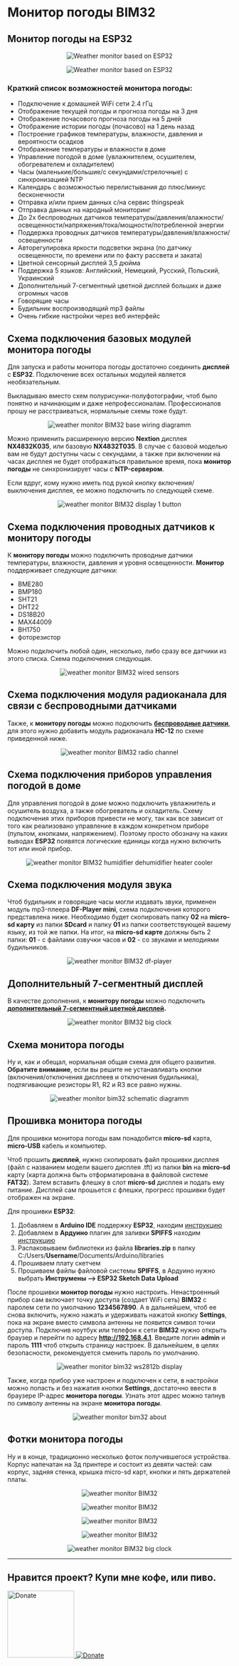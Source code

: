 # Монитор погоды BIM32
## Монитор погоды на ESP32

<p align="center"><img src="img/main.gif" alt="Weather monitor based on ESP32"></p> 

<p align="center"><img src="img/clocks.gif" alt="Weather monitor based on ESP32"></p> 

### Краткий список возможностей монитора погоды:

* Подключение к домашней WiFi сети 2.4 гГц
* Отображение текущей погоды и прогноза погоды на 3 дня
* Отображение почасового прогноза погоды на 5 дней
* Отображение истории погоды (почасово) на 1 день назад
* Построение графиков температуры, влажности, давления и вероятности осадков
* Отображение температуры и влажности в доме
* Управление погодой в доме (увлажнителем, осушителем, обогревателем и охладителем)
* Часы (маленькие/большие/с секундами/стрелочные) с синхронизацией NTP
* Календарь с возможностью перелистывания до плюс/минус бесконечности
* Отправка и/или прием данных с/на сервис thingspeak
* Отправка данных на народный мониторинг
* До 2х беспроводных датчиков температуры/давления/влажности/освещенности/напряжения/тока/мощности/потребленной энергии
* Поддержка проводных датчиков температуры/давления/влажности/освещенности
* Авторегулировка яркости подсветки экрана (по датчику освещенности, по времени или по факту рассвета и заката)
* Цветной сенсорный дисплей 3,5 дюйма
* Поддержка 5 языков: Английский, Немецкий, Русский, Польский, Украинский
* Дополнительный 7-сегментный цветной дисплей больших и даже огромных часов
* Говорящие часы
* Будильник воспроизводящий mp3 файлы
* Очень гибкие настройки через веб интерфейс

## Схема подключения базовых модулей монитора погоды
Для запуска и работы монитора погоды достаточно соединить **дисплей** с **ESP32**. Подключение всех остальных модулей является необязательным. 

Выкладываю вместо схем полурисунки-полуфотографии, чтоб было понятно и начинающим и даже непрофессионалам. Профессионалов прошу не расстраиваться, нормальные схемы тоже будут.

<p align="center"><img src="img/base.png" alt="weather monitor BIM32 base wiring diagramm"></p>

Можно применить расширенную версию **Nextion** дисплея **NX4832K035**, или базовую **NX4832T035**. В случае с базовой моделью вам не будут доступны часы с секундами, а также при включении на часах дисплея не будет отображаться правильное время, пока **монитор погоды** не синхронизирует часы с **NTP-сервером**.

Если вдруг, кому нужно иметь под рукой кнопку включения/выключения дисплея, ее можно подключить по следующей схеме.

<p align="center"><img src="img/disp1Button.png" alt="weather monitor BIM32 display 1 button"></p>

## Схема подключения проводных датчиков к монитору погоды
К **монитору погоды** можно подключить проводные датчики температуры, влажности, давления и уровня освещенности. **Монитор** поддерживает следующие датчики: 
* BME280
* BMP180
* SHT21
* DHT22
* DS18B20
* MAX44009
* BH1750
* фоторезистор

Можно подключить любой один, несколько, либо сразу все датчики из этого списка. Схема подключения следующая.

<p align="center"><img src="img/sensors.png" alt="weather monitor BIM32 wired sensors"></p>

## Схема подключения модуля радиоканала для связи с беспроводными датчиками
Также, к **монитору погоды** можно подключить **[беспроводные датчики](/Wireless_sensor/README.md)**, для этого нужно добавить модуль радиоканала **HC-12** по схеме приведенной ниже.

<p align="center"><img src="img/radio.png" alt="weather monitor BIM32 radio channel"></p>

## Схема подключения приборов управления погодой в доме
Для управления погодой в доме можно подключить увлажнитель и осушитель воздуха, а также обогреватель и охладитель. Схему подключения этих приборов привести не могу, так как все зависит от того как реализовано управление в каждом конкретном приборе (пультом, кнопками, напряжением). Поэтому просто обозначу на каких выводах **ESP32** появятся логические единицы когда нужно включить тот или иной прибор.

<p align="center"><img src="img/humidifier.png" alt="weather monitor BIM32 humidifier dehumidifier heater cooler"></p>

## Схема подключения модуля звука
Чтоб будильник и говорящие часы могли издавать звуки, применен модуль mp3-плеера **DF-Player mini**, схема подключения которого представлена ниже. Необходимо будет скопировать папку **02** на **micro-sd карту** из папки **SDcard** и папку **01** из папки соответствующей вашему языку, из той же папки. На итог, на **micro-sd карте** должны быть 2 папки: **01** - с файлами озвучки часов и **02** - со звуками и мелодиями будильников.

<p align="center"><img src="img/df-player.png" alt="weather monitor BIM32 df-player"></p>

## Дополнительный 7-сегментный дисплей
В качестве дополнения, к **монитору погоды** можно подключить **[дополнительный 7-сегментный цветной дисплей](/7segment_display/README.md).**

<p align="center"><img src="7segment_display/img/clockBig.jpg" alt="weather monitor BIM32 big clock"></p>

## Схема монитора погоды

Ну и, как и обещал, нормальная общая схема для общего развития. **Обратите внимание**, если вы решите не устанавливать кнопки (включения/отключения дисплеев и отключения будильника), подтягивающие резисторы R1, R2 и R3 все равно нужны.

<p align="center"><img src="schematic%20diagramm/bim32.png" alt="weather monitor bim32 schematic diagramm"></p>

## Прошивка монитора погоды

Для прошивки монитора погоды вам понадобится **micro-sd** карта, **micro-USB** кабель и компьютер.

Чтоб прошить **дисплей**, нужно скопировать файл прошивки дисплея (файл с названием модели вашего дисплея .tft) из папки **bin** на **micro-sd** карту (карта должна быть отформатирована в файловой системе **FAT32**). Затем вставить флешку в слот **micro-sd** дисплея и подать ему питание. Дисплей сам прошьется с флешки, прогресс прошивки будет отображен на экране.

Для прошивки **ESP32**:
1. Добавляем в **Arduino IDE** поддержку **ESP32**, находим [инструкцию](https://www.google.ru/search?newwindow=1&sxsrf=ALeKk01SY0YVvecPGZL1p6_dmI2_zcbuzQ%3A1604686083566&ei=A5GlX-mXIoeckwX0lbiYCw&q=esp32+arduino+ide+%D1%83%D1%81%D1%82%D0%B0%D0%BD%D0%BE%D0%B2%D0%BA%D0%B0&oq=arduino+%D1%83%D1%81%D1%82esp32&gs_lcp=CgZwc3ktYWIQAxgAMggIABAIEAcQHjoECAAQRzoHCCMQsAIQJzoECAAQDToECCMQJzoFCAAQywE6BggAEAcQHlDcpgFY89oBYPzmAWgAcAJ4AIABb4gBzwaSAQM2LjOYAQCgAQGqAQdnd3Mtd2l6yAEIwAEB&sclient=psy-ab)
2. Добавляем в **Ардуино** плагин для заливки **SPIFFS** находим [инструкцию](https://www.google.ru/search?newwindow=1&sxsrf=ALeKk01Btxvm4RWeH8qgpglopKEEPCEwiw%3A1604686179645&ei=Y5GlX_bkJsHUkwXEqpSICg&q=esp32+arduino+%D1%83%D1%81%D1%82%D0%B0%D0%BD%D0%BE%D0%B2%D0%BA%D0%B0+sketch+upload&oq=esp32+arduino+%D1%83%D1%81%D1%82%D0%B0%D0%BD%D0%BE%D0%B2%D0%BA%D0%B0+sketch+upload&gs_lcp=CgZwc3ktYWIQAzoECAAQRzoHCCMQsAIQJzoICAAQCBANEB46BAgjECc6BggAEAgQHlC7Slj5dGDdeWgGcAJ4AIABiAGIAa0LkgEDNy43mAEAoAEBqgEHZ3dzLXdpesgBCMABAQ&sclient=psy-ab&ved=0ahUKEwi2otrtwe7sAhVB6qQKHUQVBaEQ4dUDCA0&uact=5)
3. Распаковываем библиотеки из файла **libraries.zip** в папку C:/Users/**Username**/Documents/Arduino/libraries
4. Прошиваем плату скетчем
5. Прошиваем файлы файловой системы **SPIFFS**, в Ардуино нужно выбрать **Инструмены --> ESP32 Sketch Data Upload**

После прошивки **монитор погоды** нужно настроить. Ненастроенный прибор сам включает точку доступа (создает WiFi сеть) **BIM32** с паролем сети по умолчанию **1234567890**. А в дальнейшем, чтоб ее снова включить, нужно нажать и удерживать нажатой кнопку **Settings**, пока на экране вместо символа антенны не появится символ точки доступа. Подключив ноутбук или телефон к сети **BIM32** нужно открыть браузер и перейти по адресу **http://192.168.4.1**. Введите логин **admin** и пароль **1111** чтоб открыть страницу настроек. В дальнейшем, в целях безопасности, рекомендуется сменить пароль по умолчанию.

<p align="center"><img src="img/login.jpg" alt="weather monitor bim32 ws2812b display"></p>

Также, когда прибор уже настроен и подключен к сети, в настройки можно попасть и без нажатия кнопки **Settings**, достаточно ввести в браузере IP-адрес **монитора погоды**. Узнать этот адрес можно тапнув по символу антенны на экране **монитора погоды**.

<p align="center"><img src="img/about.jpg" alt="weather monitor bim32 about"></p>

## Фотки монитора погоды
Ну и в конце, традиционно несколько фоток получившегося устройства. Корпус напечатан на 3д принтере и состоит из девяти частей: сам корпус, задняя стенка, крышка micro-sd карт, кнопки и пять держателей платы. 

<p align="center"><img src="img/device4.jpg" alt="weather monitor BIM32"></p>

<p align="center"><img src="img/device3.jpg" alt="weather monitor BIM32"></p>

<p align="center"><img src="img/device2.jpg" alt="weather monitor BIM32"></p>

<p align="center"><img src="img/device1.jpg" alt="weather monitor BIM32"></p>

<p align="center"><img src="img/bigClock.gif" alt="weather monitor BIM32 big clock"></p>

<hr>


## Нравится проект? Купи мне кофе, или пиво.

<a href="https://www.buymeacoffee.com/himikat123Q">
    <img src="https://cdn.buymeacoffee.com/buttons/v2/default-yellow.png" alt="Donate" width="150">
</a>

<a href="https://www.paypal.com/donate/?hosted_button_id=R4QDCRKTC9QA6">
    <img src="https://img.shields.io/badge/Donate-PayPal-green.svg" alt="Donate">
</a>